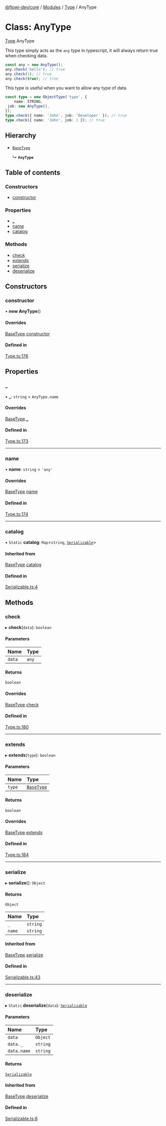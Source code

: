 [@flowi-dev/core](../README.md) / [Modules](../modules.md) / [Type](../modules/Type.md) / AnyType

# Class: AnyType

[Type](../modules/Type.md).AnyType

This type simply acts as the `any` type in typescript, it will always return true when checking data.
```ts
const any = new AnyType();
any.check('hello'); // true
any.check(1); // true
any.check(true); // true
```
This type is useful when you want to allow any type of data.
```ts
const type = new ObjectType('type', {
	name: STRING,
 job: new AnyType(),
});
type.check({ name: 'John', job: 'Developer' }); // true
type.check({ name: 'John', job: 1 }); // true
```

## Hierarchy

- [`BaseType`](Type.BaseType.md)

  ↳ **`AnyType`**

## Table of contents

### Constructors

- [constructor](Type.AnyType.md#constructor)

### Properties

- [\_](Type.AnyType.md#_)
- [name](Type.AnyType.md#name)
- [catalog](Type.AnyType.md#catalog)

### Methods

- [check](Type.AnyType.md#check)
- [extends](Type.AnyType.md#extends)
- [serialize](Type.AnyType.md#serialize)
- [deserialize](Type.AnyType.md#deserialize)

## Constructors

### constructor

• **new AnyType**()

#### Overrides

[BaseType](Type.BaseType.md).[constructor](Type.BaseType.md#constructor)

#### Defined in

[Type.ts:176](https://github.com/flowi-dev/core/blob/0ba00f6/src/classes/Type.ts#L176)

## Properties

### \_

• **\_**: `string` = `AnyType.name`

#### Overrides

[BaseType](Type.BaseType.md).[_](Type.BaseType.md#_)

#### Defined in

[Type.ts:173](https://github.com/flowi-dev/core/blob/0ba00f6/src/classes/Type.ts#L173)

___

### name

• **name**: `string` = `'any'`

#### Overrides

[BaseType](Type.BaseType.md).[name](Type.BaseType.md#name)

#### Defined in

[Type.ts:174](https://github.com/flowi-dev/core/blob/0ba00f6/src/classes/Type.ts#L174)

___

### catalog

▪ `Static` **catalog**: `Map`<`string`, [`Serializable`](Serializable.Serializable.md)\>

#### Inherited from

[BaseType](Type.BaseType.md).[catalog](Type.BaseType.md#catalog)

#### Defined in

[Serializable.ts:4](https://github.com/flowi-dev/core/blob/0ba00f6/src/classes/Serializable.ts#L4)

## Methods

### check

▸ **check**(`data`): `boolean`

#### Parameters

| Name | Type |
| :------ | :------ |
| `data` | `any` |

#### Returns

`boolean`

#### Overrides

[BaseType](Type.BaseType.md).[check](Type.BaseType.md#check)

#### Defined in

[Type.ts:180](https://github.com/flowi-dev/core/blob/0ba00f6/src/classes/Type.ts#L180)

___

### extends

▸ **extends**(`type`): `boolean`

#### Parameters

| Name | Type |
| :------ | :------ |
| `type` | [`BaseType`](Type.BaseType.md) |

#### Returns

`boolean`

#### Overrides

[BaseType](Type.BaseType.md).[extends](Type.BaseType.md#extends)

#### Defined in

[Type.ts:184](https://github.com/flowi-dev/core/blob/0ba00f6/src/classes/Type.ts#L184)

___

### serialize

▸ **serialize**(): `Object`

#### Returns

`Object`

| Name | Type |
| :------ | :------ |
| `_` | `string` |
| `name` | `string` |

#### Inherited from

[BaseType](Type.BaseType.md).[serialize](Type.BaseType.md#serialize)

#### Defined in

[Serializable.ts:43](https://github.com/flowi-dev/core/blob/0ba00f6/src/classes/Serializable.ts#L43)

___

### deserialize

▸ `Static` **deserialize**(`data`): [`Serializable`](Serializable.Serializable.md)

#### Parameters

| Name | Type |
| :------ | :------ |
| `data` | `Object` |
| `data._` | `string` |
| `data.name` | `string` |

#### Returns

[`Serializable`](Serializable.Serializable.md)

#### Inherited from

[BaseType](Type.BaseType.md).[deserialize](Type.BaseType.md#deserialize)

#### Defined in

[Serializable.ts:6](https://github.com/flowi-dev/core/blob/0ba00f6/src/classes/Serializable.ts#L6)
